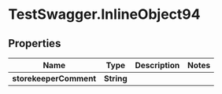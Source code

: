# TestSwagger.InlineObject94

## Properties

Name | Type | Description | Notes
------------ | ------------- | ------------- | -------------
**storekeeperComment** | **String** |  | 


